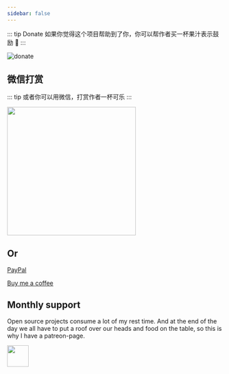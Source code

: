```yaml
---
sidebar: false
---
```


::: tip Donate
如果你觉得这个项目帮助到了你，你可以帮作者买一杯果汁表示鼓励 :tropical_drink:
:::

![donate](https://wpimg.wallstcn.com/bd273f0d-83a0-4ef2-92e1-9ac8ed3746b9.png)

## 微信打赏

::: tip
或者你可以用微信，打赏作者一杯可乐
:::

<img class="no-margin" src="https://wpimg.wallstcn.com/5390879f-b544-468d-846b-ea5061cf4863.jpeg"  height="300px" >

## Or

[PayPal](https://www.paypal.me/panfree23)

[Buy me a coffee](https://www.buymeacoffee.com/Pan)

## Monthly support

Open source projects consume a lot of my rest time. And at the end of the day we all have to put a roof over our heads and food on the table, so this is why I have a patreon-page.

<a target="_blank" href="https://www.patreon.com/panjiachen">
<img src="https://c5.patreon.com/external/logo/become_a_patron_button@2x.png" height="50">
</a>
